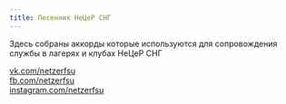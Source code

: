 ```yaml
---
title: Песенник НеЦеР СНГ 
---
```

Здесь собраны аккорды которые используются для сопровождения службы в лагерях и клубах НеЦеР СНГ  

[vk.com/netzerfsu](https://vk.com/netzerfsu)  
[fb.com/netzerfsu](https://fb.com/netzerfsu)  
[instagram.com/netzerfsu](https://instagram.com/netzerfsu)
